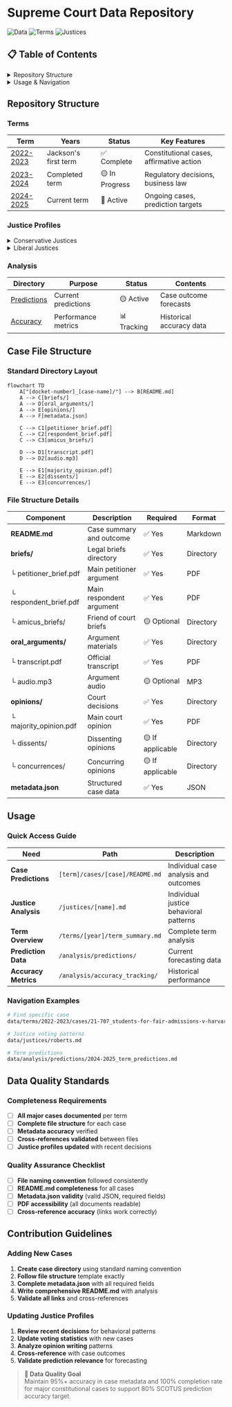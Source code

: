 # Supreme Court Data Repository

![Data](https://img.shields.io/badge/Data-SCOTUS%20Cases-blue) ![Terms](https://img.shields.io/badge/Terms-2022--2025-green) ![Justices](https://img.shields.io/badge/Justices-9%20Profiles-purple)

## 📋 Table of Contents

<details>
<summary>Repository Structure</summary>

- [Terms](#terms)
- [Justice Profiles](#justice-profiles)
- [Analysis](#analysis)
- [Case File Structure](#case-file-structure)

</details>

<details>
<summary>Usage & Navigation</summary>

- [Usage](#usage)
- [Data Quality Standards](#data-quality-standards)
- [Contribution Guidelines](#contribution-guidelines)

</details>

## Repository Structure

### Terms

| Term | Years | Status | Key Features |
|------|-------|--------|-------------|
| [2022-2023](terms/2022-2023/) | Jackson's first term | ✅ Complete | Constitutional cases, affirmative action |
| [2023-2024](terms/2023-2024/) | Completed term | 🟡 In Progress | Regulatory decisions, business law |
| [2024-2025](terms/2024-2025/) | Current term | 🔄 Active | Ongoing cases, prediction targets |

### Justice Profiles

<details>
<summary>Conservative Justices</summary>

| Justice | Position | Tenure | Profile |
|---------|----------|--------|---------|
| [Roberts](justices/roberts.md) | Chief Justice | 2005-present | Judicial restraint, institutionalist |
| [Thomas](justices/thomas.md) | Senior Associate | 1991-present | Originalist, conservative anchor |
| [Alito](justices/alito.md) | Associate | 2006-present | Conservative, prosecutorial background |
| [Gorsuch](justices/gorsuch.md) | Associate | 2017-present | Textualist, libertarian leanings |
| [Kavanaugh](justices/kavanaugh.md) | Associate | 2018-present | Conservative, institutionalist |
| [Barrett](justices/barrett.md) | Associate | 2020-present | Originalist, conservative |

</details>

<details>
<summary>Liberal Justices</summary>

| Justice | Position | Tenure | Profile |
|---------|----------|--------|---------|
| [Sotomayor](justices/sotomayor.md) | Associate | 2009-present | Liberal, empathy-focused |
| [Kagan](justices/kagan.md) | Associate | 2010-present | Pragmatic liberal, strategic |
| [Jackson](justices/jackson.md) | Associate | 2022-present | Liberal, criminal justice focus |

</details>

### Analysis

| Directory | Purpose | Status | Contents |
|-----------|---------|--------|-----------|
| [Predictions](analysis/predictions/) | Current predictions | 🟡 Active | Case outcome forecasts |
| [Accuracy](analysis/accuracy_tracking/) | Performance metrics | 📊 Tracking | Historical accuracy data |

## Case File Structure

### Standard Directory Layout

```mermaid
flowchart TD
    A["[docket-number]_[case-name]/"] --> B[README.md]
    A --> C[briefs/]
    A --> D[oral_arguments/]
    A --> E[opinions/]
    A --> F[metadata.json]
    
    C --> C1[petitioner_brief.pdf]
    C --> C2[respondent_brief.pdf]
    C --> C3[amicus_briefs/]
    
    D --> D1[transcript.pdf]
    D --> D2[audio.mp3]
    
    E --> E1[majority_opinion.pdf]
    E --> E2[dissents/]
    E --> E3[concurrences/]
```

### File Structure Details

| Component | Description | Required | Format |
|-----------|-------------|----------|--------|
| **README.md** | Case summary and outcome | ✅ Yes | Markdown |
| **briefs/** | Legal briefs directory | ✅ Yes | Directory |
| └ petitioner_brief.pdf | Main petitioner argument | ✅ Yes | PDF |
| └ respondent_brief.pdf | Main respondent argument | ✅ Yes | PDF |
| └ amicus_briefs/ | Friend of court briefs | 🟡 Optional | Directory |
| **oral_arguments/** | Argument materials | ✅ Yes | Directory |
| └ transcript.pdf | Official transcript | ✅ Yes | PDF |
| └ audio.mp3 | Argument audio | 🟡 Optional | MP3 |
| **opinions/** | Court decisions | ✅ Yes | Directory |
| └ majority_opinion.pdf | Main court opinion | ✅ Yes | PDF |
| └ dissents/ | Dissenting opinions | 🟡 If applicable | Directory |
| └ concurrences/ | Concurring opinions | 🟡 If applicable | Directory |
| **metadata.json** | Structured case data | ✅ Yes | JSON |

## Usage

### Quick Access Guide

| Need | Path | Description |
|------|------|-------------|
| **Case Predictions** | `[term]/cases/[case]/README.md` | Individual case analysis and outcomes |
| **Justice Analysis** | `/justices/[name].md` | Individual justice behavioral patterns |
| **Term Overview** | `/terms/[year]/term_summary.md` | Complete term analysis |
| **Prediction Data** | `/analysis/predictions/` | Current forecasting data |
| **Accuracy Metrics** | `/analysis/accuracy_tracking/` | Historical performance |

### Navigation Examples

```bash
# Find specific case
data/terms/2022-2023/cases/21-707_students-for-fair-admissions-v-harvard/

# Justice voting patterns
data/justices/roberts.md

# Term predictions
data/analysis/predictions/2024-2025_term_predictions.md
```

## Data Quality Standards

### Completeness Requirements

- [ ] **All major cases documented** per term
- [ ] **Complete file structure** for each case
- [ ] **Metadata accuracy** verified
- [ ] **Cross-references validated** between files
- [ ] **Justice profiles updated** with recent decisions

### Quality Assurance Checklist

- [ ] **File naming convention** followed consistently
- [ ] **README.md completeness** for all cases
- [ ] **Metadata.json validity** (valid JSON, required fields)
- [ ] **PDF accessibility** (all documents readable)
- [ ] **Cross-reference accuracy** (links work correctly)

## Contribution Guidelines

### Adding New Cases

1. **Create case directory** using standard naming convention
2. **Follow file structure** template exactly
3. **Complete metadata.json** with all required fields
4. **Write comprehensive README.md** with analysis
5. **Validate all links** and cross-references

### Updating Justice Profiles

1. **Review recent decisions** for behavioral patterns
2. **Update voting statistics** with new cases
3. **Analyze opinion writing** patterns
4. **Cross-reference** with case outcomes
5. **Validate prediction relevance** for forecasting

> **🎯 Data Quality Goal**  
> Maintain 95%+ accuracy in case metadata and 100% completion rate for major constitutional cases to support 80% SCOTUS prediction accuracy target.